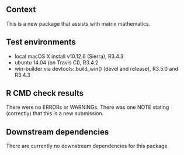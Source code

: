 ## Context

This is a new package that assists with matrix mathematics.

## Test environments
* local macOS X install v10.12.6 (Sierra), R3.4.3
* ubuntu 14.04 (on Travis CI), R3.4.2
* win-builder via devtools::build_win() (devel and release), R3.5.0 and R3.4.3

## R CMD check results
There were no ERRORs or WARNINGs.
There was one NOTE stating (correctly) that this is a new submission. 

## Downstream dependencies
There are currently no downstream dependencies for this package.